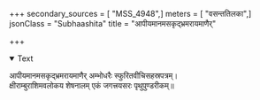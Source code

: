 +++
secondary_sources = [ "MSS_4948",]
meters = [ "वसन्ततिलका",]
jsonClass = "Subhaashita"
title = "आपीयमानमसकृद्भ्रमरायमाणैर्"

+++

<details open><summary>Text</summary>

आपीयमानमसकृद्भ्रमरायमाणैर् अम्भोधरैः स्फुरितवीचिसहस्रपत्रम्।  
क्षीराम्बुराशिमवलोकय शेषनालम् एकं जगत्त्रयसरः पृथुपुण्डरीकम्॥
</details>
